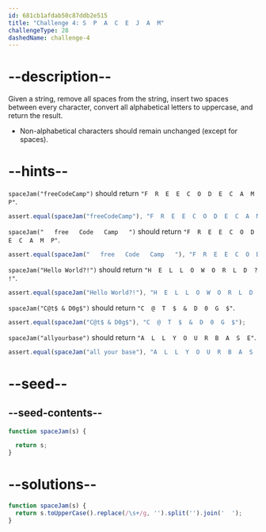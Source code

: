 ```yaml
---
id: 681cb1afdab50c87ddb2e515
title: "Challenge 4: S  P  A  C  E  J  A  M"
challengeType: 28
dashedName: challenge-4
---
```


# --description--

Given a string, remove all spaces from the string, insert two spaces between every character, convert all alphabetical letters to uppercase, and return the result.

- Non-alphabetical characters should remain unchanged (except for spaces).

# --hints--

`spaceJam("freeCodeCamp")` should return `"F  R  E  E  C  O  D  E  C  A  M  P"`.

```js
assert.equal(spaceJam("freeCodeCamp"), "F  R  E  E  C  O  D  E  C  A  M  P");
```

`spaceJam("   free   Code   Camp   ")` should return `"F  R  E  E  C  O  D  E  C  A  M  P"`.

```js
assert.equal(spaceJam("   free   Code   Camp   "), "F  R  E  E  C  O  D  E  C  A  M  P");
```

`spaceJam("Hello World?!")` should return `"H  E  L  L  O  W  O  R  L  D  ?  !"`.

```js
assert.equal(spaceJam("Hello World?!"), "H  E  L  L  O  W  O  R  L  D  ?  !");
```

`spaceJam("C@t$ & D0g$")` should return `"C  @  T  $  &  D  0  G  $"`.

```js
assert.equal(spaceJam("C@t$ & D0g$"), "C  @  T  $  &  D  0  G  $");
```

`spaceJam("allyourbase")` should return `"A  L  L  Y  O  U  R  B  A  S  E"`.

```js
assert.equal(spaceJam("all your base"), "A  L  L  Y  O  U  R  B  A  S  E");
```

# --seed--

## --seed-contents--

```js
function spaceJam(s) {

  return s;
}
```

# --solutions--

```js
function spaceJam(s) {
  return s.toUpperCase().replace(/\s+/g, '').split('').join('  ');
}
```
